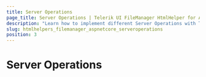 ```yaml
---
title: Server Operations
page_title: Server Operations | Telerik UI FileManager HtmlHelper for ASP.NET Core
description: "Learn how to implement different Server Operations with Telerik UI FileManager HtmlHelper for ASP.NET Core."
slug: htmlhelpers_filemanager_aspnetcore_serveroperations
position: 3
---
```


# Server Operations
